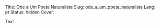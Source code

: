 Title: Ode a Um Poeta Naturalista
Slug: ode_a_um_poeta_naturalista
Lang: pt
Status: hidden
Cover: 

Text